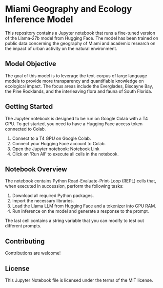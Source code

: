 # Miami Geography and Ecology Inference Model

This repository contains a Jupyter notebook that runs a fine-tuned version of the Llama-27b model from Hugging Face. The model has been trained on public data concerning the geography of Miami and academic research on the impact of urban activity on the natural environment.

## Model Objective

The goal of this model is to leverage the text-corpus of large language models to provide more transparency and quantifiable knowledge on ecological impact. The focus areas include the Everglades, Biscayne Bay, the Pine Rocklands, and the interleaving flora and fauna of South Florida.

## Getting Started

The Jupyter notebook is designed to be run on Google Colab with a T4 GPU. To get started, you need to have a Hugging Face access token connected to Colab.

1. Connect to a T4 GPU on Google Colab.
2. Connect your Hugging Face account to Colab.
3. Open the Jupyter notebook: Notebook Link
4. Click on 'Run All' to execute all cells in the notebook.

## Notebook Overview

The notebook contains Python Read-Evaluate-Print-Loop (REPL) cells that, when executed in succession, perform the following tasks:

1. Download all required Python packages.
2. Import the necessary libraries.
3. Load the Llama LLM from Hugging Face and a tokenizer into GPU RAM.
4. Run inference on the model and generate a response to the prompt.

The last cell contains a string variable that you can modify to test out different prompts.

## Contributing

Contributions are welcome! 

## License

This Jupyter Notebook file is licensed under the terms of the MIT license.
